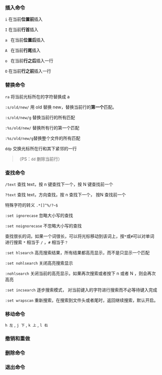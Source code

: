 ### 插入命令

`i` 在当前**位置前**插入

`I` 在当前**行首**插入

`a ` 在当前**位置后**插入

`A ` 在当前**行尾**插入

`o ` 在当前**行之后**插入一行

`O` 在当前**行之前**插入一行



### 替换命令 

`ra` 将当前光标所在的字符替换成 a

`:s/old/new/` 用 old 替换 new，替换当前行的**第一个**匹配。 

`:s/old/new/g` 替换当前行的所有匹配

`:%s/old/new/` 替换所有行的第一个匹配

`:%s/old/new/g`替换整个文件的所有匹配

`ddp` 交换光标所在行和其下紧邻的一行

> （PS：`dd` 删除当前行）



### 查找命令

`/text` 查找 text，按 n 键查找下一个，按 N 键查找前一个

`?text` 查找 text，方向查找，按 n 查找下一个， 按N 查找前一个

特殊字符的转义 `.*[]^%/?~$`

`:set ignorecase` 忽略大小写的查找

`:set noignorecase` 不忽略大小写的查找

查找很长的词，如果一个词很长，可以将光标移动到该词上，按`*`或`#`可以对单词进行搜索 `*` 相当于 `/` ，`#` 相当于`？`

`:set hlsearch` 高亮搜索结果，所有结果都高亮显示，而不是只显示一个匹配

`:set nohlsearch` 关闭高亮搜索显示

`:nohlsearch` 关闭当前的高亮显示，如果再次搜索或者按下 n 或者 N ，则会再次高亮

`:set incsearch` 逐步搜索模式， 对当前键入的字符进行搜索而不必等待键入完成

`:set wrapscan` 重新搜索，在搜索到文件头或者尾时，返回继续搜索，默认开启。



### 移动命令

`h 左` , `j 下` , `k 上` , `l 右`

### 撤销和重做



### 删除命令



### 退出命令

